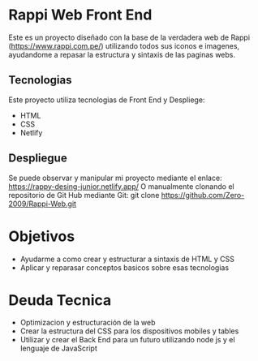 # Rappi Web Front End
Este es un proyecto diseñado con la base de la verdadera web de Rappi (https://www.rappi.com.pe/) utilizando todos sus iconos e imagenes, ayudandome a repasar la estructura y sintaxis de las paginas webs.

## Tecnologias
Este proyecto utiliza tecnologias de Front End y Despliege:
- HTML
- CSS
- Netlify

## Despliegue
Se puede observar y manipular mi proyecto mediante el enlace: 
https://rappy-desing-junior.netlify.app/
O manualmente clonando el repositorio de Git Hub mediante Git:
git clone https://github.com/Zero-2009/Rappi-Web.git 

# Objetivos
- Ayudarme a como crear y estructurar a sintaxis de HTML y CSS
- Aplicar y reparasar conceptos basicos sobre esas tecnologias

# Deuda Tecnica
- Optimizacion y estructuración de la web
- Crear la estructura del CSS para los dispositivos mobiles y tables
- Utilizar y crear el Back End para un futuro utilizando node js y el lenguaje de JavaScript
